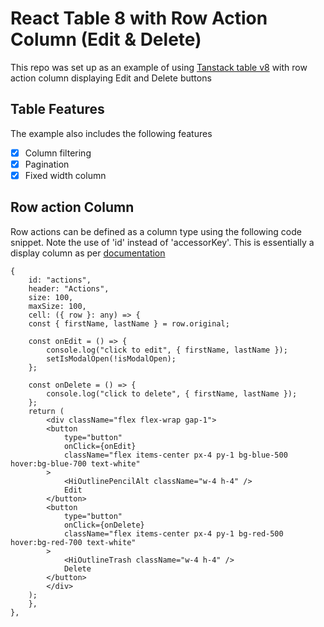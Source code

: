 # React Table 8 with Row Action Column (Edit & Delete)

This repo was set up as an example of using [Tanstack table v8](https://tanstack.com/table/v8) with row action column displaying Edit and Delete buttons

## Table Features

The example also includes the following features

- [x] Column filtering
- [x] Pagination
- [x] Fixed width column

## Row action Column

Row actions can be defined as a column type using the following code snippet. Note the use of 'id' instead of 'accessorKey'. This is essentially a display column as per [documentation](https://tanstack.com/table/v8/docs/guide/column-defs)

```
{
    id: "actions",
    header: "Actions",
    size: 100,
    maxSize: 100,
    cell: ({ row }: any) => {
    const { firstName, lastName } = row.original;

    const onEdit = () => {
        console.log("click to edit", { firstName, lastName });
        setIsModalOpen(!isModalOpen);
    };

    const onDelete = () => {
        console.log("click to delete", { firstName, lastName });
    };
    return (
        <div className="flex flex-wrap gap-1">
        <button
            type="button"
            onClick={onEdit}
            className="flex items-center px-4 py-1 bg-blue-500 hover:bg-blue-700 text-white"
        >
            <HiOutlinePencilAlt className="w-4 h-4" />
            Edit
        </button>
        <button
            type="button"
            onClick={onDelete}
            className="flex items-center px-4 py-1 bg-red-500 hover:bg-red-700 text-white"
        >
            <HiOutlineTrash className="w-4 h-4" />
            Delete
        </button>
        </div>
    );
    },
},
```
